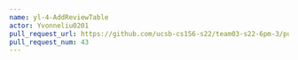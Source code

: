 ```yaml
---
name: yl-4-AddReviewTable
actor: Yvonneliu0201
pull_request_url: https://github.com/ucsb-cs156-s22/team03-s22-6pm-3/pull/43
pull_request_num: 43
---
```

